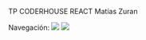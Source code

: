 TP CODERHOUSE REACT
Matías Zuran

Navegación:
![](https://github.com/MZuran/Boardgame-Central/blob/main/media/navigation%20gif%201.gif)
![](https://github.com/MZuran/Boardgame-Central/blob/main/media/navigation%20gif%202.gif)